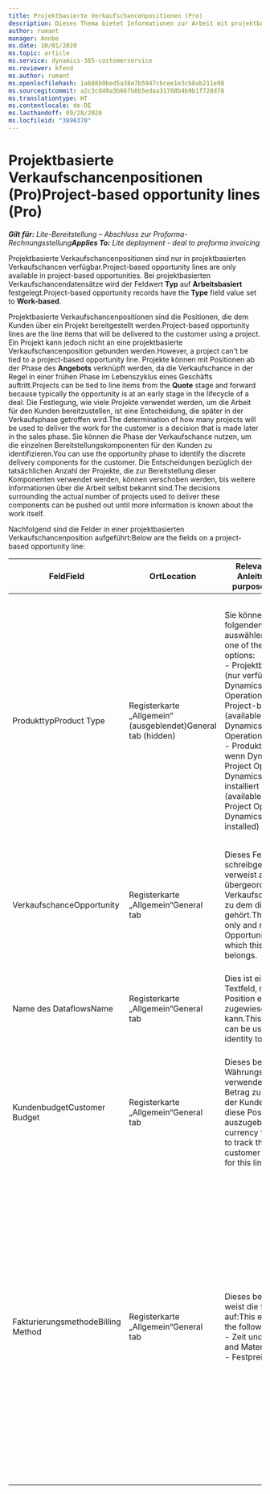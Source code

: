 ```yaml
---
title: Projektbasierte Verkaufschancenpositionen (Pro)
description: Dieses Thema bietet Informationen zur Arbeit mit projektbasierten Verkaufschancenpositionen. (Pro)
author: rumant
manager: Annbe
ms.date: 10/01/2020
ms.topic: article
ms.service: dynamics-365-customerservice
ms.reviewer: kfend
ms.author: rumant
ms.openlocfilehash: 1a688b9bed5a38e7b5947cbcee1e3cb8ab211e98
ms.sourcegitcommit: a2c3cd49a3b667b8b5edaa31788b4b9b1f728d78
ms.translationtype: HT
ms.contentlocale: de-DE
ms.lasthandoff: 09/28/2020
ms.locfileid: "3896370"
---
```

# <a name="project-based-opportunity-lines-pro"></a><span data-ttu-id="bc727-104">Projektbasierte Verkaufschancenpositionen (Pro)</span><span class="sxs-lookup"><span data-stu-id="bc727-104">Project-based opportunity lines (Pro)</span></span>

<span data-ttu-id="bc727-105">_**Gilt für:** Lite-Bereitstellung – Abschluss zur Proforma-Rechnungsstellung_</span><span class="sxs-lookup"><span data-stu-id="bc727-105">_**Applies To:** Lite deployment - deal to proforma invoicing_</span></span>

<span data-ttu-id="bc727-106">Projektbasierte Verkaufschancenpositionen sind nur in projektbasierten Verkaufschancen verfügbar.</span><span class="sxs-lookup"><span data-stu-id="bc727-106">Project-based opportunity lines are only available in project-based opportunities.</span></span> <span data-ttu-id="bc727-107">Bei projektbasierten Verkaufschancendatensätze wird der Feldwert **Typ** auf **Arbeitsbasiert** festgelegt.</span><span class="sxs-lookup"><span data-stu-id="bc727-107">Project-based opportunity records have the **Type** field value set to **Work-based**.</span></span>

<span data-ttu-id="bc727-108">Projektbasierte Verkaufschancenpositionen sind die Positionen, die dem Kunden über ein Projekt bereitgestellt werden.</span><span class="sxs-lookup"><span data-stu-id="bc727-108">Project-based opportunity lines are the line items that will be delivered to the customer using a project.</span></span> <span data-ttu-id="bc727-109">Ein Projekt kann jedoch nicht an eine projektbasierte Verkaufschancenposition gebunden werden.</span><span class="sxs-lookup"><span data-stu-id="bc727-109">However, a project can't be tied to a project-based opportunity line.</span></span> <span data-ttu-id="bc727-110">Projekte können mit Positionen ab der Phase des **Angebots** verknüpft werden, da die Verkaufschance in der Regel in einer frühen Phase im Lebenszyklus eines Geschäfts auftritt.</span><span class="sxs-lookup"><span data-stu-id="bc727-110">Projects can be tied to line items from the **Quote** stage and forward because typically the opportunity is at an early stage in the lifecycle of a deal.</span></span> <span data-ttu-id="bc727-111">Die Festlegung, wie viele Projekte verwendet werden, um die Arbeit für den Kunden bereitzustellen, ist eine Entscheidung, die später in der Verkaufsphase getroffen wird.</span><span class="sxs-lookup"><span data-stu-id="bc727-111">The determination of how many projects will be used to deliver the work for the customer is a decision that is made later in the sales phase.</span></span> <span data-ttu-id="bc727-112">Sie können die Phase der Verkaufschance nutzen, um die einzelnen Bereitstellungskomponenten für den Kunden zu identifizieren.</span><span class="sxs-lookup"><span data-stu-id="bc727-112">You can use the opportunity phase to identify the discrete delivery components for the customer.</span></span> <span data-ttu-id="bc727-113">Die Entscheidungen bezüglich der tatsächlichen Anzahl der Projekte, die zur Bereitstellung dieser Komponenten verwendet werden, können verschoben werden, bis weitere Informationen über die Arbeit selbst bekannt sind.</span><span class="sxs-lookup"><span data-stu-id="bc727-113">The decisions surrounding the actual number of projects used to deliver these components can be pushed out until more information is known about the work itself.</span></span>

<span data-ttu-id="bc727-114">Nachfolgend sind die Felder in einer projektbasierten Verkaufschancenposition aufgeführt:</span><span class="sxs-lookup"><span data-stu-id="bc727-114">Below are the fields on a project-based opportunity line:</span></span>

| <span data-ttu-id="bc727-115">**Feld**</span><span class="sxs-lookup"><span data-stu-id="bc727-115">**Field**</span></span> | <span data-ttu-id="bc727-116">**Ort**</span><span class="sxs-lookup"><span data-stu-id="bc727-116">**Location**</span></span> | <span data-ttu-id="bc727-117">**Relevanz, Zweck und Anleitung**</span><span class="sxs-lookup"><span data-stu-id="bc727-117">**Relevance, purpose, and guidance**</span></span> | <span data-ttu-id="bc727-118">**Downstream-Auswirkungen**</span><span class="sxs-lookup"><span data-stu-id="bc727-118">**Downstream impact**</span></span> |
| --- | --- | --- | --- |
| <span data-ttu-id="bc727-119">Produkttyp</span><span class="sxs-lookup"><span data-stu-id="bc727-119">Product Type</span></span> | <span data-ttu-id="bc727-120">Registerkarte „Allgemein“ (ausgeblendet)</span><span class="sxs-lookup"><span data-stu-id="bc727-120">General tab (hidden)</span></span> | <span data-ttu-id="bc727-121">Sie können eine der folgenden Optionen auswählen:</span><span class="sxs-lookup"><span data-stu-id="bc727-121">You can select one of the following options:</span></span></br><span data-ttu-id="bc727-122">- Projektbasierter Service (nur verfügbar, wenn Dynamics 365 Project Operations installiert ist)</span><span class="sxs-lookup"><span data-stu-id="bc727-122">- Project-based service (available only when Dynamics 365 Project Operations is installed)</span></span></br><span data-ttu-id="bc727-123">- Produkt (nur verfügbar, wenn Dynamics 365 Project Operations und Dynamics 365 Sales installiert sind)</span><span class="sxs-lookup"><span data-stu-id="bc727-123">- Product (available only when Project Operations and Dynamics 365 Sales are installed)</span></span> | <span data-ttu-id="bc727-124">Der Wert dieses Feldes wird auf **Projektbasierter Service** festgelegt, wenn Sie eine projektbasierte Verkaufschancenposition aus dem projektbasierten Positionsraster in der Verkaufschance erstellen.</span><span class="sxs-lookup"><span data-stu-id="bc727-124">The value of this field is set to **Project-based service** when you create a project-based opportunity line from the project-based lines grid on the Opportunity.</span></span> <br> <span data-ttu-id="bc727-125">Wenn Sie diesen Wert ändern oder überschreiben, wird die Projektfunktionalität für Ihre projektbasierten Positionen nicht aktiviert.</span><span class="sxs-lookup"><span data-stu-id="bc727-125">If you change or override this value, the project functionality won't be enabled on your project-based line items.</span></span> |
| <span data-ttu-id="bc727-126">Verkaufschance</span><span class="sxs-lookup"><span data-stu-id="bc727-126">Opportunity</span></span> | <span data-ttu-id="bc727-127">Registerkarte „Allgemein“</span><span class="sxs-lookup"><span data-stu-id="bc727-127">General tab</span></span> | <span data-ttu-id="bc727-128">Dieses Feld ist schreibgeschützt und verweist auf den übergeordneten Verkaufschancendatensatz, zu dem diese Position gehört.</span><span class="sxs-lookup"><span data-stu-id="bc727-128">This field is read-only and references parent Opportunity record to which this line item belongs.</span></span> | <span data-ttu-id="bc727-129">Es gibt keine nachgelagerten Auswirkungen über dieses Feld.</span><span class="sxs-lookup"><span data-stu-id="bc727-129">There is no downstream impact from this field.</span></span> |
| <span data-ttu-id="bc727-130">Name des Dataflows</span><span class="sxs-lookup"><span data-stu-id="bc727-130">Name</span></span> | <span data-ttu-id="bc727-131">Registerkarte „Allgemein“</span><span class="sxs-lookup"><span data-stu-id="bc727-131">General tab</span></span> | <span data-ttu-id="bc727-132">Dies ist ein bearbeitbares Textfeld, mit dem dieser Position eine kurze Identität zugewiesen werden kann.</span><span class="sxs-lookup"><span data-stu-id="bc727-132">This editable text field can be used to give a short identity to the line item.</span></span> | <span data-ttu-id="bc727-133">Dieser Wert wird in die Angebotsposition übertragen, wenn Sie aus dieser Verkaufschance ein Angebot erstellen.</span><span class="sxs-lookup"><span data-stu-id="bc727-133">This value is carried over to the quote line when you create a quote from this opportunity.</span></span> |
| <span data-ttu-id="bc727-134">Kundenbudget</span><span class="sxs-lookup"><span data-stu-id="bc727-134">Customer Budget</span></span> | <span data-ttu-id="bc727-135">Registerkarte „Allgemein“</span><span class="sxs-lookup"><span data-stu-id="bc727-135">General tab</span></span> | <span data-ttu-id="bc727-136">Dieses bearbeitbare Währungsfeld kann verwendet werden, um den Betrag zu verfolgen, den der Kunde bereit ist, für diese Position auszugeben.</span><span class="sxs-lookup"><span data-stu-id="bc727-136">This editable currency field can be used to track the amount that the customer is willing to spend for this line item.</span></span> | <span data-ttu-id="bc727-137">Dieser Wert wird in das entsprechende Feld in der Angebotsposition übertragen, wenn Sie aus dieser Verkaufschance ein Angebot erstellen.</span><span class="sxs-lookup"><span data-stu-id="bc727-137">This value is carried over to the corresponding field on the quote line when you create a quote from this opportunity.</span></span> |
| <span data-ttu-id="bc727-138">Fakturierungsmethode</span><span class="sxs-lookup"><span data-stu-id="bc727-138">Billing Method</span></span> | <span data-ttu-id="bc727-139">Registerkarte „Allgemein“</span><span class="sxs-lookup"><span data-stu-id="bc727-139">General tab</span></span> | <span data-ttu-id="bc727-140">Dieses bearbeitbare Feld weist die folgenden Werte auf:</span><span class="sxs-lookup"><span data-stu-id="bc727-140">This editable field has the following values:</span></span></br><span data-ttu-id="bc727-141">- Zeit und Material</span><span class="sxs-lookup"><span data-stu-id="bc727-141">- Time and Material</span></span></br><span data-ttu-id="bc727-142">- Festpreis</span><span class="sxs-lookup"><span data-stu-id="bc727-142">- Fixed Price</span></span> | <span data-ttu-id="bc727-143">Dieser Wert wird in das entsprechende Feld in der Angebotsposition übertragen, wenn Sie aus dieser Verkaufschance ein Angebot erstellen.</span><span class="sxs-lookup"><span data-stu-id="bc727-143">This value is carried over to the corresponding field on the quote line when you create a quote from this opportunity.</span></span> <span data-ttu-id="bc727-144">Nachdem die Angebotsposition erstellt wurde, ist das Feld gesperrt und kann nicht geändert werden.</span><span class="sxs-lookup"><span data-stu-id="bc727-144">After the quote line is created, the field is locked and can't be changed.</span></span> <span data-ttu-id="bc727-145">Weisen Sie diesen Feldwert so genau wie möglich zu.</span><span class="sxs-lookup"><span data-stu-id="bc727-145">Assign this field value as accurately as possible.</span></span> <span data-ttu-id="bc727-146">Wenn Sie den Wert dieses Felds in der Angebotsposition ändern müssen, löschen Sie die Angebotsposition und erstellen Sie sie neu.</span><span class="sxs-lookup"><span data-stu-id="bc727-146">If you need to change the value of this field on the quote line, delete and re-create the quote line.</span></span> |

